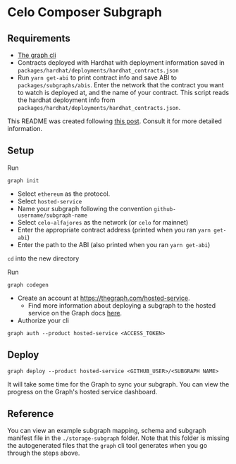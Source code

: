 # Celo Composer Subgraph

## Requirements

- [The graph cli](https://www.npmjs.com/package/@graphprotocol/graph-cli)
- Contracts deployed with Hardhat with deployment information saved in `packages/hardhat/deployments/hardhat_contracts.json`
- Run `yarn get-abi` to print contract info and save ABI to `packages/subgraphs/abis`. Enter the network that the contract you want to watch is deployed at, and the name of your contract. This script reads the hardhat deployment info from `packages/hardhat/deployments/hardhat_contracts.json`.

This README was created following [this post](https://docs.celo.org/blog/using-the-graph). Consult it for more detailed information.

## Setup

Run

```shell
graph init
```

- Select `ethereum` as the protocol.
- Select `hosted-service`
- Name your subgraph following the convention `github-username/subgraph-name`
- Select `celo-alfajores` as the network (or `celo` for mainnet)
- Enter the appropriate contract address (printed when you ran `yarn get-abi`)
- Enter the path to the ABI (also printed when you ran `yarn get-abi`)

`cd` into the new directory

Run

```shell
graph codegen
```

- Create an account at https://thegraph.com/hosted-service.
  - Find more information about deploying a subgraph to the hosted service on the Graph docs [here](https://thegraph.com/docs/en/hosted-service/deploy-subgraph-hosted/#create-a-hosted-service-account).
- Authorize your cli 

```shell
graph auth --product hosted-service <ACCESS_TOKEN>
```

## Deploy

```shell
graph deploy --product hosted-service <GITHUB_USER>/<SUBGRAPH NAME>
```

It will take some time for the Graph to sync your subgraph. You can view the progress on the Graph's hosted service dashboard.

## Reference

You can view an example subgraph mapping, schema and subgraph manifest file in the `./storage-subgraph` folder. Note that this folder is missing the autogenerated files that the `graph` cli tool generates when you go through the steps above.
